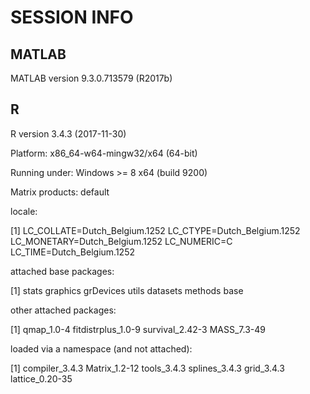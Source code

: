 # SESSION INFO

## MATLAB

MATLAB version 9.3.0.713579 (R2017b) 

## R
R version 3.4.3 (2017-11-30)

Platform: x86_64-w64-mingw32/x64 (64-bit)

Running under: Windows >= 8 x64 (build 9200)

Matrix products: default

locale:

[1] LC_COLLATE=Dutch_Belgium.1252  LC_CTYPE=Dutch_Belgium.1252    
LC_MONETARY=Dutch_Belgium.1252 LC_NUMERIC=C                   
LC_TIME=Dutch_Belgium.1252  

attached base packages:

[1] stats     graphics  grDevices utils     datasets  methods   base   

other attached packages:

[1] qmap_1.0-4         fitdistrplus_1.0-9 survival_2.42-3    MASS_7.3-49     

loaded via a namespace (and not attached):

[1] compiler_3.4.3  Matrix_1.2-12   tools_3.4.3     splines_3.4.3   grid_3.4.3   
   lattice_0.20-35


 
